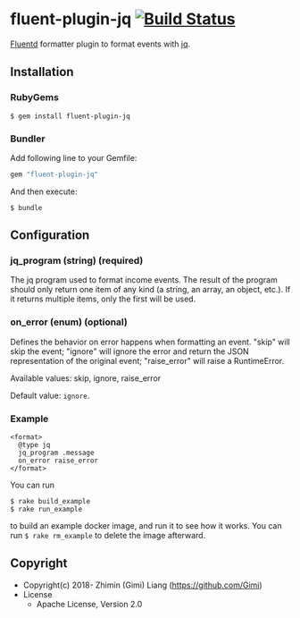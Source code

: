 # fluent-plugin-jq [![Build Status](https://travis-ci.org/Gimi/fluent-plugin-jq.svg?branch=master)](https://travis-ci.org/Gimi/fluent-plugin-jq)

[Fluentd](https://fluentd.org/) formatter plugin to format events with [jq](https://stedolan.github.io/jq/).

## Installation

### RubyGems

```
$ gem install fluent-plugin-jq
```

### Bundler

Add following line to your Gemfile:

```ruby
gem "fluent-plugin-jq"
```

And then execute:

```
$ bundle
```

## Configuration

### jq_program (string) (required)

The jq program used to format income events. The result of the program should only return one item of any kind (a string, an array, an object, etc.). If it returns multiple items, only the first will be used.

### on_error (enum) (optional)

Defines the behavior on error happens when formatting an event. "skip" will skip the event; "ignore" will ignore the error and return the JSON representation of the original event; "raise_error" will raise a RuntimeError.

Available values: skip, ignore, raise_error

Default value: `ignore`.

### Example

```
<format>
  @type jq
  jq_program .message
  on_error raise_error
</format>
```

You can run

```
$ rake build_example
$ rake run_example
```

to build an example docker image, and run it to see how it works. You can run `$ rake rm_example` to delete the image afterward.

## Copyright

* Copyright(c) 2018- Zhimin (Gimi) Liang (https://github.com/Gimi)
* License
  * Apache License, Version 2.0
